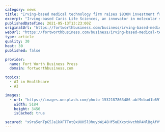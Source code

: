 ```yaml
---
category: news
title: "Irving-based medical technology firm raises $830M investment from Sixth Street-led group"
excerpt: "Irving-based Caris Life Sciences, an innovator in molecular science and artificial intelligence (AI) focused on fulfilling the promise of precision medicine, an"
publishedDateTime: 2021-05-13T13:23:00Z
originalUrl: "https://fortworthbusiness.com/business/irving-based-medical-technology-firm-raises-830m-investment-from-sixth-street-led-group/"
webUrl: "https://fortworthbusiness.com/business/irving-based-medical-technology-firm-raises-830m-investment-from-sixth-street-led-group/"
type: article
quality: 30
heat: 30
published: false

provider:
  name: Fort Worth Business Press
  domain: fortworthbusiness.com

topics:
  - AI in Healthcare
  - AI

images:
  - url: "https://images.unsplash.com/photo-1532187863486-abf9dbad1b69?ixlib=rb-1.2.1&#038;ixid=eyJhcHBfaWQiOjE1MDQxOX0"
    width: 5184
    height: 3456
    isCached: true

secured: "x9ra5enTpG5Ja1kXFTTotQxUUH5l0huybWi48Hf5uDXxstNvchbR4NlBgAfVYBRh78ZqmZ5djwhVRTdVKXTNlaYuNK82bJ/MEDMdw5hkDP9WPb9C2A3CqlDzXOzjkszPqfJ539Of3gI2SweLUHVIc8LKK/mrdWPiAsRXTPa1RGWaqgzEF8wD1EVgddsahfTLfGa+8L2Wjlu6rCag7H3ZqV7tFFjJk3NcK+KxDdc73rcXTPv5y/Iz5I8kkw9kkEBnxPM4UIRNl6qkfb4LrRG3VInj9f/obgiOfnlKkAcNGYkQ1WloIsfu34xev1xtKfz7Som/du76LYAUTR+IoywD2W9J1K/Je9sRB+QNuqHftyE=;/U1eStqQmua3O7vAjmoDYQ=="
---
```


